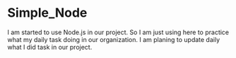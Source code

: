 # Simple_Node
I am started to use Node.js in our project. So I am just using here to practice what my daily task doing in our organization. I am planing to update daily what I did task in our project.
